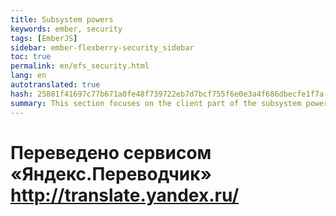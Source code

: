 ```yaml
--- 
title: Subsystem powers 
keywords: ember, security 
tags: [EmberJS] 
sidebar: ember-flexberry-security_sidebar 
toc: true 
permalink: en/efs_security.html 
lang: en 
autotranslated: true 
hash: 25881f41697c77b671a0fe48f739722eb7d7bcf755f6e0e3a4f686dbecfe1f7a 
summary: This section focuses on the client part of the subsystem powers and change audit data. 
--- 
```




 # Переведено сервисом «Яндекс.Переводчик» http://translate.yandex.ru/